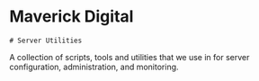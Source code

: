# Maverick Digital
	# Server Utilities
A collection of scripts, tools and utilities that we use in for server configuration, administration, and monitoring.